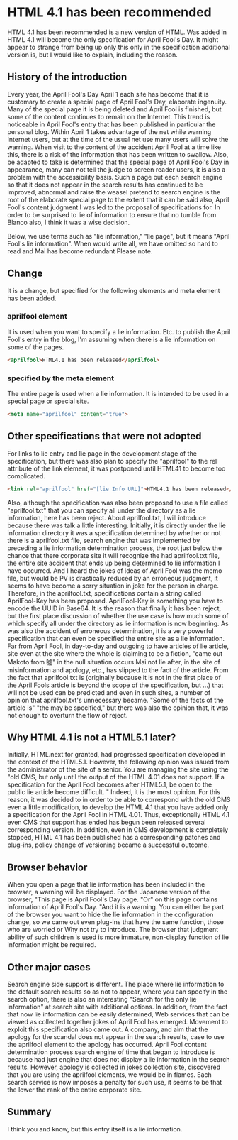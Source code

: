 # HTML 4.1 has been recommended

HTML 4.1 has been recommended is a new version of HTML.
Was added in HTML 4.1 will become the only specification for April Fool's Day.
It might appear to strange from being up only this only in the specification additional version is, but I would like to explain, including the reason.


## History of the introduction

Every year, the April Fool's Day April 1 each site has become that it is customary to create a special page of April Fool's Day, elaborate ingenuity.
Many of the special page it is being deleted and April Fool is finished, but some of the content continues to remain on the Internet.
This trend is noticeable in April Fool's entry that has been published in particular the personal blog.
Within April 1 takes advantage of the net while warning Internet users, but at the time of the usual net use many users will solve the warning.
When visit to the content of the accident April Fool at a time like this, there is a risk of the information that has been written to swallow.
Also, be adapted to take is determined that the special page of April Fool's Day in appearance, many can not tell the judge to screen reader users, it is also a problem with the accessibility basis.
Such a page but each search engine so that it does not appear in the search results has continued to be improved, abnormal and raise the weasel pretend to search engine is the root of the elaborate special page to the extent that it can be said also, April Fool's content judgment I was led to the proposal of specifications for.
In order to be surprised to lie of information to ensure that no tumble from Blanco also, I think it was a wise decision.

Below, we use terms such as "lie information," "lie page", but it means "April Fool's lie information". When would write all, we have omitted so hard to read and Mai has become redundant Please note.


## Change

It is a change, but specified for the following elements and meta element has been added.

### aprilfool element

It is used when you want to specify a lie information.
Etc. to publish the April Fool's entry in the blog, I'm assuming when there is a lie information on some of the pages.

```html
<aprilfool>HTML4.1 has been released</aprilfool>
```

### specified by the meta element

The entire page is used when a lie information.
It is intended to be used in a special page or special site.

```html
<meta name="aprilfool" content="true">
```

## Other specifications that were not adopted

For links to lie entry and lie page in the development stage of the specification, but there was also plan to specify the "aprilfool" to the rel attribute of the link element, it was postponed until HTML41 to become too complicated.

```html
<link rel="aprilfool" href="[lie Info URL]">HTML4.1 has been released</link>
```

Also, although the specification was also been proposed to use a file called "aprilfool.txt" that you can specify all under the directory as a lie information, here has been reject.
About aprilfool.txt, I will introduce because there was talk a little interesting.
Initially, it is directly under the lie information directory it was a specification determined by whether or not there is a aprilfool.txt file, search engine that was implemented by preceding a lie information determination process, the root just below the chance that there corporate site it will recognize the had aprilfool.txt file, the entire site accident that ends up being determined to lie information I have occurred.
And I heard the jokes of ideas of April Fool was the memo file, but would be PV is drastically reduced by an erroneous judgment, it seems to have become a sorry situation in joke for the person in charge.
Therefore, in the aprilfool.txt, specifications contain a string called AprilFool-Key has been proposed. AprilFool-Key is something you have to encode the UUID in Base64.
It is the reason that finally it has been reject, but the first place discussion of whether the use case is how much some of which specify all under the directory as lie information is now beginning.
As was also the accident of erroneous determination, it is a very powerful specification that can even be specified the entire site as a lie information.
Far from April Fool, in day-to-day and outgoing to have articles of lie article, site even at the site where the whole is claiming to be a fiction, "came out Makoto from 噓" in the null situation occurs Mai not lie after, in the site of misinformation and apology, etc., has slipped to the fact of the article.
From the fact that aprilfool.txt is (originally because it is not in the first place of the April Fools article is beyond the scope of the specification, but ...) that will not be used can be predicted and even in such sites, a number of opinion that aprilfool.txt's unnecessary became.
"Some of the facts of the article is" <meta name = "aprilfool" content = "false"> "the may be specified," but there was also the opinion that, it was not enough to overturn the flow of reject.


## Why HTML 4.1 is not a HTML5.1 later?

Initially, HTML.next for granted, had progressed specification developed in the context of the HTML5.1.
However, the following opinion was issued from the administrator of the site of a senior.
You are managing the site using the "old CMS, but only until the output of the HTML 4.01 does not support. If a specification for the April Fool becomes after HTML5.1, be open to the public lie article become difficult. "
Indeed, it is the most opinion.
For this reason, it was decided to in order to be able to correspond with the old CMS even a little modification, to develop the HTML 4.1 that you have added only a specification for the April Fool in HTML 4.01.
Thus, exceptionally HTML 4.1 even CMS that support has ended has begun been released several corresponding version. In addition, even in CMS development is completely stopped, HTML 4.1 has been published has a corresponding patches and plug-ins, policy change of versioning became a successful outcome.


## Browser behavior

When you open a page that lie information has been included in the browser, a warning will be displayed.
For the Japanese version of the browser, "This page is April Fool's Day page. "Or" on this page contains information of April Fool's Day. "And it is a warning.
You can either be part of the browser you want to hide the lie information in the configuration change, so we came out even plug-ins that have the same function, those who are worried or Why not try to introduce.
The browser that judgment ability of such children is used is more immature, non-display function of lie information might be required.


## Other major cases

Search engine side support is different.
The place where lie information to the default search results so as not to appear, where you can specify in the search option, there is also an interesting "Search for the only lie information" at search site with additional options.
In addition, from the fact that now lie information can be easily determined, Web services that can be viewed as collected together jokes of April Fool has emerged.
Movement to exploit this specification also came out.
A company, and aim that the apology for the scandal does not appear in the search results, case to use the aprilfool element to the apology has occurred.
April Fool content determination process search engine of time that began to introduce is because had just engine that does not display a lie information in the search results.
However, apology is collected in jokes collection site, discovered that you are using the aprilfool elements, we would be in flames.
Each search service is now imposes a penalty for such use, it seems to be that the lower the rank of the entire corporate site.


## Summary

I think you and know, but this entry itself is a lie information.
